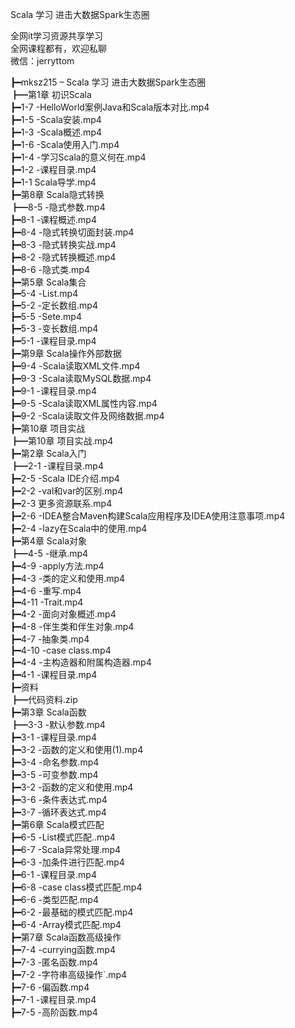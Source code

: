 Scala 学习 进击大数据Spark生态圈

全网it学习资源共享学习<br>全网课程都有，欢迎私聊<br>微信：jerryttom<br>

┣━mksz215 – Scala 学习 进击大数据Spark生态圈<br> ┣━第1章 初识Scala<br> ┣━1-7 -HelloWorld案例Java和Scala版本对比.mp4<br> ┣━1-5 -Scala安装.mp4<br> ┣━1-3 -Scala概述.mp4<br> ┣━1-6 -Scala使用入门.mp4<br> ┣━1-4 -学习Scala的意义何在.mp4<br> ┣━1-2 -课程目录.mp4<br> ┣━1-1 Scala导学.mp4<br> ┣━第8章 Scala隐式转换<br> ┣━8-5 -隐式参数.mp4<br> ┣━8-1 -课程概述.mp4<br> ┣━8-4 -隐式转换切面封装.mp4<br> ┣━8-3 -隐式转换实战.mp4<br> ┣━8-2 -隐式转换概述.mp4<br> ┣━8-6 -隐式类.mp4<br> ┣━第5章 Scala集合<br> ┣━5-4 -List.mp4<br> ┣━5-2 -定长数组.mp4<br> ┣━5-5 -Sete.mp4<br> ┣━5-3 -变长数组.mp4<br> ┣━5-1 -课程目录.mp4<br> ┣━第9章 Scala操作外部数据<br> ┣━9-4 -Scala读取XML文件.mp4<br> ┣━9-3 -Scala读取MySQL数据.mp4<br> ┣━9-1 -课程目录.mp4<br> ┣━9-5 -Scala读取XML属性内容.mp4<br> ┣━9-2 -Scala读取文件及网络数据.mp4<br> ┣━第10章 项目实战<br> ┣━第10章 项目实战.mp4<br> ┣━第2章 Scala入门<br> ┣━2-1 -课程目录.mp4<br> ┣━2-5 -Scala IDE介绍.mp4<br> ┣━2-2 -val和var的区别.mp4<br> ┣━2-3 更多资源联系.mp4<br> ┣━2-6 -IDEA整合Maven构建Scala应用程序及IDEA使用注意事项.mp4<br> ┣━2-4 -lazy在Scala中的使用.mp4<br> ┣━第4章 Scala对象<br> ┣━4-5 -继承.mp4<br> ┣━4-9 -apply方法.mp4<br> ┣━4-3 -类的定义和使用.mp4<br> ┣━4-6 -重写.mp4<br> ┣━4-11 -Trait.mp4<br> ┣━4-2 -面向对象概述.mp4<br> ┣━4-8 -伴生类和伴生对象.mp4<br> ┣━4-7 -抽象类.mp4<br> ┣━4-10 -case class.mp4<br> ┣━4-4 -主构造器和附属构造器.mp4<br> ┣━4-1 -课程目录.mp4<br> ┣━资料<br> ┣━代码资料.zip<br> ┣━第3章 Scala函数<br> ┣━3-3 -默认参数.mp4<br> ┣━3-1 -课程目录.mp4<br> ┣━3-2 -函数的定义和使用(1).mp4<br> ┣━3-4 -命名参数.mp4<br> ┣━3-5 -可变参数.mp4<br> ┣━3-2 -函数的定义和使用.mp4<br> ┣━3-6 -条件表达式.mp4<br> ┣━3-7 -循环表达式.mp4<br> ┣━第6章 Scala模式匹配<br> ┣━6-5 -List模式匹配..mp4<br> ┣━6-7 -Scala异常处理.mp4<br> ┣━6-3 -加条件进行匹配.mp4<br> ┣━6-1 -课程目录.mp4<br> ┣━6-8 -case class模式匹配.mp4<br> ┣━6-6 -类型匹配.mp4<br> ┣━6-2 -最基础的模式匹配.mp4<br> ┣━6-4 -Array模式匹配.mp4<br> ┣━第7章 Scala函数高级操作<br> ┣━7-4 -currying函数.mp4<br> ┣━7-3 -匿名函数.mp4<br> ┣━7-2 -字符串高级操作`.mp4<br> ┣━7-6 -偏函数.mp4<br> ┣━7-1 -课程目录.mp4<br> ┣━7-5 -高阶函数.mp4
